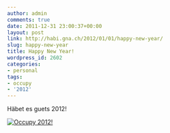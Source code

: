 ```yaml
---
author: admin
comments: true
date: 2011-12-31 23:00:37+00:00
layout: post
link: http://habi.gna.ch/2012/01/01/happy-new-year/
slug: happy-new-year
title: Happy New Year!
wordpress_id: 2602
categories:
- personal
tags:
- occupy
- '2012'
---
```


Häbet es guets 2012!

[![Occupy 2012!](http://habi.gna.ch/wp-content/uploads/2011/12/DSC_0045-tm.jpg)](http://habi.gna.ch/wp-content/uploads/2011/12/DSC_0045.jpg)    
